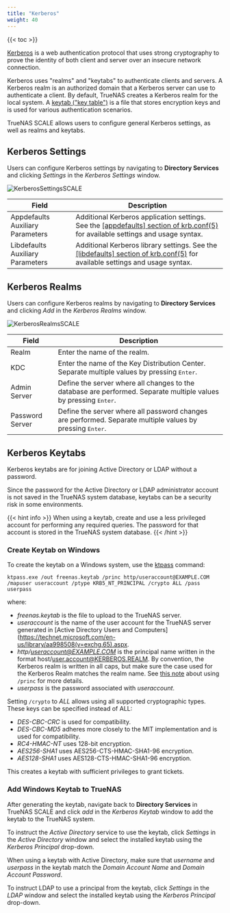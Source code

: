 ```yaml
---
title: "Kerberos"
weight: 40
---
```


{{< toc >}}

[Kerberos](https://web.mit.edu/kerberos/) is a web authentication protocol that uses strong cryptography to prove the identity of both client and server over an insecure network connection.

Kerberos uses "realms" and "keytabs" to authenticate clients and servers.
A Kerberos realm is an authorized domain that a Kerberos server can use to authenticate a client.
By default, TrueNAS creates a Kerberos realm for the local system.
A [keytab ("key table")](https://web.mit.edu/kerberos/krb5-devel/doc/basic/keytab_def.html) is a file that stores encryption keys and is used for various authentication scenarios.

TrueNAS SCALE allows users to configure general Kerberos settings, as well as realms and keytabs.

## Kerberos Settings

Users can configure Kerberos settings by navigating to **Directory Services** and clicking *Settings* in the *Kerberos Settings* window.

![KerberosSettingsSCALE](/images/SCALE/KerberosSettingsSCALE.png "Kerberos Settings")

| Field | Description |
|---------|-------|
| Appdefaults Auxiliary Parameters | Additional Kerberos application settings. See the [[appdefaults] section of krb.conf(5)](https://web.mit.edu/kerberos/krb5-1.12/doc/admin/conf_files/krb5_conf.html#appdefaults) for available settings and usage syntax. |
| Libdefaults Auxiliary Parameters | Additional Kerberos library settings. See the [[libdefaults] section of krb.conf(5)](https://web.mit.edu/kerberos/krb5-1.12/doc/admin/conf_files/krb5_conf.html#libdefaults) for available settings and usage syntax. |

## Kerberos Realms

Users can configure Kerberos realms by navigating to **Directory Services** and clicking *Add* in the *Kerberos Realms* window.

![KerberosRealmsSCALE](/images/SCALE/KerberosRealmsSCALE.png "Kerberos Realms Form")

| Field | Description |
|---------|-------|
| Realm | Enter the name of the realm. |
| KDC | Enter the name of the Key Distribution Center. Separate multiple values by pressing <kbd>Enter</kbd>. |
| Admin Server | Define the server where all changes to the database are performed. Separate multiple values by pressing <kbd>Enter</kbd>. |
| Password Server | Define the server where all password changes are performed. Separate multiple values by pressing <kbd>Enter</kbd>. |

## Kerberos Keytabs

Kerberos keytabs are for joining Active Directory or LDAP without a password.

Since the password for the Active Directory or LDAP administrator account is not saved in the TrueNAS system database, keytabs can be a security risk in some environments.

{{< hint info >}}
When using a keytab, create and use a less privileged account for performing any required queries.
The password for that account is stored in the TrueNAS system database.
{{< /hint >}}


### Create Keytab on Windows

To create the keytab on a Windows system, use the [ktpass](https://docs.microsoft.com/en-us/windows-server/administration/windows-commands/ktpass) command:

`ktpass.exe /out freenas.keytab /princ http/useraccount@EXAMPLE.COM /mapuser useraccount /ptype KRB5_NT_PRINCIPAL /crypto ALL /pass userpass`

where: 

* *freenas.keytab* is the file to upload to the TrueNAS server.
* *useraccount* is the name of the user account for the TrueNAS server generated in [Active Directory Users and Computers](https://technet.microsoft.com/en-us/library/aa998508(v=exchg.65).aspx.
* *http/useraccount@EXAMPLE.COM* is the principal name written in the format host/user.account@KERBEROS.REALM.
  By convention, the Kerberos realm is written in all caps, but make sure the case used for the Kerberos Realm matches the realm name.
  See [this note](https://docs.microsoft.com/en-us/windows-server/administration/windows-commands/ktpass#BKMK_remarks) about using `/princ` for more details.
* *userpass* is the password associated with *useraccount*.

Setting `/crypto` to *ALL* allows using all supported cryptographic types.
These keys can be specified instead of ALL:

* *DES-CBC-CRC* is used for compatibility.
* *DES-CBC-MD5* adheres more closely to the MIT implementation and is used for compatibility.
* *RC4-HMAC-NT* uses 128-bit encryption.
* *AES256-SHA1* uses AES256-CTS-HMAC-SHA1-96 encryption.
* *AES128-SHA1* uses AES128-CTS-HMAC-SHA1-96 encryption.

This creates a keytab with sufficient privileges to grant tickets.

### Add Windows Keytab to TrueNAS

After generating the keytab, navigate back to **Directory Services** in TrueNAS SCALE and click *add* in the *Kerberos Keytab* window to add the keytab to the TrueNAS system.

To instruct the *Active Directory* service to use the keytab, click *Settings* in the *Active Directory* window and select the installed keytab using the *Kerberos Principal* drop-down.

When using a keytab with Active Directory, make sure that *username* and *userpass* in the keytab match the *Domain Account Name* and *Domain Account Password*.

To instruct LDAP to use a principal from the keytab, click *Settings* in the *LDAP* window and select the installed keytab using the *Kerberos Principal* drop-down.
